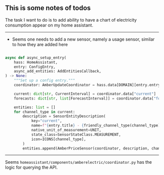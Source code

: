 ## This is some notes of todos

The task I want to do is to add ability to have a chart of electricity consumption appear on my home assistant.

---

* Seems one needs to add a new sensor, namely a usage sensor, similar to how they are added here


```python

async def async_setup_entry(
    hass: HomeAssistant,
    entry: ConfigEntry,
    async_add_entities: AddEntitiesCallback,
) -> None:
    """Set up a config entry."""
    coordinator: AmberUpdateCoordinator = hass.data[DOMAIN][entry.entry_id]

    current: dict[str, CurrentInterval] = coordinator.data["current"]
    forecasts: dict[str, list[ForecastInterval]] = coordinator.data["forecasts"]

    entities: list = []
    for channel_type in current:
        description = SensorEntityDescription(
            key="current",
            name=f"{entry.title} - {friendly_channel_type(channel_type)} Price",
            native_unit_of_measurement=UNIT,
            state_class=SensorStateClass.MEASUREMENT,
            icon=ICONS[channel_type],
        )
        entities.append(AmberPriceSensor(coordinator, description, channel_type))
```

---

Seems `homeassistant/components/amberelectric/coordinator.py` has the logic for querying the API.

